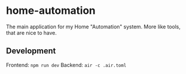 # home-automation

The main application for my Home "Automation" system. More like tools, that are nice to have.

## Development

Frontend: `npm run dev`
Backend: `air -c .air.toml`

